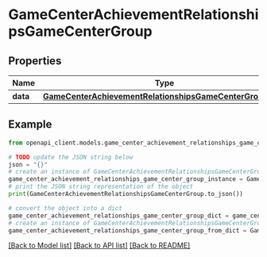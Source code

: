 # GameCenterAchievementRelationshipsGameCenterGroup


## Properties

Name | Type | Description | Notes
------------ | ------------- | ------------- | -------------
**data** | [**GameCenterAchievementRelationshipsGameCenterGroupData**](GameCenterAchievementRelationshipsGameCenterGroupData.md) |  | [optional] 

## Example

```python
from openapi_client.models.game_center_achievement_relationships_game_center_group import GameCenterAchievementRelationshipsGameCenterGroup

# TODO update the JSON string below
json = "{}"
# create an instance of GameCenterAchievementRelationshipsGameCenterGroup from a JSON string
game_center_achievement_relationships_game_center_group_instance = GameCenterAchievementRelationshipsGameCenterGroup.from_json(json)
# print the JSON string representation of the object
print(GameCenterAchievementRelationshipsGameCenterGroup.to_json())

# convert the object into a dict
game_center_achievement_relationships_game_center_group_dict = game_center_achievement_relationships_game_center_group_instance.to_dict()
# create an instance of GameCenterAchievementRelationshipsGameCenterGroup from a dict
game_center_achievement_relationships_game_center_group_from_dict = GameCenterAchievementRelationshipsGameCenterGroup.from_dict(game_center_achievement_relationships_game_center_group_dict)
```
[[Back to Model list]](../README.md#documentation-for-models) [[Back to API list]](../README.md#documentation-for-api-endpoints) [[Back to README]](../README.md)



